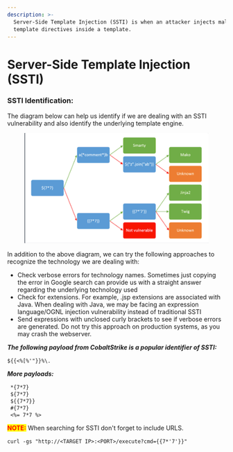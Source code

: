 ```yaml
---
description: >-
  Server-Side Template Injection (SSTI) is when an attacker injects malicious
  template directives inside a template.
---
```


# Server-Side Template Injection (SSTI)



### SSTI Identification:

The diagram below can help us identify if we are dealing with an SSTI vulnerability and also identify the underlying template engine.

<figure><img src="../../.gitbook/assets/image (1) (1) (1) (1) (1) (1) (1) (1) (1) (1) (1) (1) (1) (1) (1) (1) (1) (1) (1) (1) (1) (1) (1) (1) (1) (1).png" alt=""><figcaption></figcaption></figure>

In addition to the above diagram, we can try the following approaches to recognize the technology we are dealing with:

* Check verbose errors for technology names. Sometimes just copying the error in Google search can provide us with a straight answer regarding the underlying technology used
* Check for extensions. For example, .jsp extensions are associated with Java. When dealing with Java, we may be facing an expression language/OGNL injection vulnerability instead of traditional SSTI
* Send expressions with unclosed curly brackets to see if verbose errors are generated. Do not try this approach on production systems, as you may crash the webserver.



_**The following payload from CobaltStrike is a popular identifier of SSTI:**_

```
${{<%[%'"}}%\.
```

_**More payloads:**_

```
 *{7*7}
 ${7*7}
 ${{7*7}}
 #{7*7}
 <%= 7*7 %>
```

<mark style="color:red;">**NOTE:**</mark> When searching for SSTI don't forget to include URLS.

```
curl -gs "http://<TARGET IP>:<PORT>/execute?cmd={{7*'7'}}"
```
